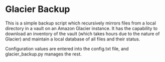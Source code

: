 # Glacier Backup

This is a simple backup script which recursively mirrors files from a local directory in a vault on an Amazon Glacier instance. It has the capability to download an inventory of the vault (which takes hours due to the nature of Glacier) and maintain a local database of all files and their status.

Configuration values are entered into the config.txt file, and glacier_backup.py manages the rest.
